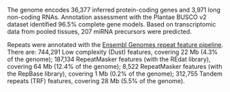 The genome encodes 36,377 inferred protein-coding genes and 3,971 long non-coding RNAs. Annotation assessment with the Plantae BUSCO v2 dataset identified 96.5% complete gene models. Based on transcriptomic data from pooled tissues, 207 miRNA precursors were predicted. 

Repeats were annotated with the [Ensembl Genomes repeat feature pipeline](http://ensemblgenomes.org/info/data/repeat_features). There are: 744,291 Low complexity (Dust) features, covering 22 Mb (4.3% of the genome); 187,134 RepeatMasker features (with the REdat library), covering 64 Mb (12.4% of the genome); 8,522 RepeatMasker features (with the RepBase library), covering 1 Mb (0.2% of the genome); 312,755 Tandem repeats (TRF) features, covering 28 Mb (5.5% of the genome).
